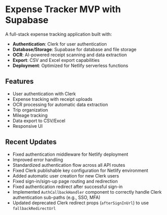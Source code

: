 # Expense Tracker MVP with Supabase

A full-stack expense tracking application built with:

- **Authentication**: Clerk for user authentication
- **Database/Storage**: Supabase for database and file storage
- **OCR**: AI-powered receipt scanning and data extraction
- **Export**: CSV and Excel export capabilities
- **Deployment**: Optimized for Netlify serverless functions

## Features

- User authentication with Clerk
- Expense tracking with receipt uploads
- OCR processing for automatic data extraction
- Trip organization
- Mileage tracking
- Data export to CSV/Excel
- Responsive UI

## Recent Updates

- Fixed authentication middleware for Netlify deployment
- Improved error handling
- Standardized authentication flow across all API routes
- Fixed Clerk publishable key configuration for Netlify environment
- Added automatic user creation for new Clerk users
- Fixed sign-in/sign-up page routing and redirection
- Fixed authentication redirect after successful sign-in
- Implemented `AuthCallbackHandler` component to correctly handle Clerk authentication sub-paths (e.g., SSO, MFA)
- Updated deprecated Clerk redirect props (`afterSignInUrl`) to use `fallbackRedirectUrl`
